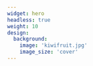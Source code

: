 ```yaml
---
widget: hero
headless: true
weight: 10
design:
  background:
    image: 'kiwifruit.jpg'
    image_size: 'cover'
---
```


